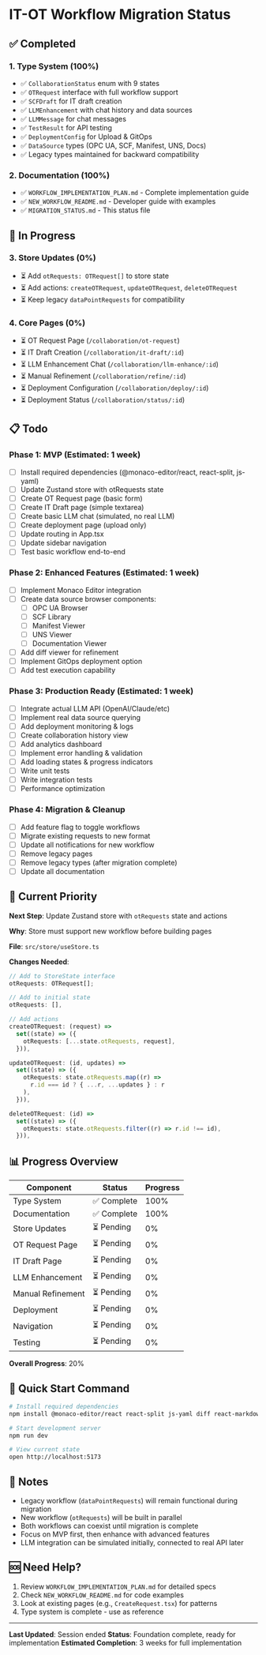 # IT-OT Workflow Migration Status

## ✅ Completed

### 1. Type System (100%)
- ✅ `CollaborationStatus` enum with 9 states
- ✅ `OTRequest` interface with full workflow support
- ✅ `SCFDraft` for IT draft creation
- ✅ `LLMEnhancement` with chat history and data sources
- ✅ `LLMMessage` for chat messages
- ✅ `TestResult` for API testing
- ✅ `DeploymentConfig` for Upload & GitOps
- ✅ `DataSource` types (OPC UA, SCF, Manifest, UNS, Docs)
- ✅ Legacy types maintained for backward compatibility

### 2. Documentation (100%)
- ✅ `WORKFLOW_IMPLEMENTATION_PLAN.md` - Complete implementation guide
- ✅ `NEW_WORKFLOW_README.md` - Developer guide with examples
- ✅ `MIGRATION_STATUS.md` - This status file

## 🚧 In Progress

### 3. Store Updates (0%)
- ⏳ Add `otRequests: OTRequest[]` to store state
- ⏳ Add actions: `createOTRequest`, `updateOTRequest`, `deleteOTRequest`
- ⏳ Keep legacy `dataPointRequests` for compatibility

### 4. Core Pages (0%)
- ⏳ OT Request Page (`/collaboration/ot-request`)
- ⏳ IT Draft Creation (`/collaboration/it-draft/:id`)
- ⏳ LLM Enhancement Chat (`/collaboration/llm-enhance/:id`)
- ⏳ Manual Refinement (`/collaboration/refine/:id`)
- ⏳ Deployment Configuration (`/collaboration/deploy/:id`)
- ⏳ Deployment Status (`/collaboration/status/:id`)

## 📋 Todo

### Phase 1: MVP (Estimated: 1 week)
- [ ] Install required dependencies (@monaco-editor/react, react-split, js-yaml)
- [ ] Update Zustand store with otRequests state
- [ ] Create OT Request page (basic form)
- [ ] Create IT Draft page (simple textarea)
- [ ] Create basic LLM chat (simulated, no real LLM)
- [ ] Create deployment page (upload only)
- [ ] Update routing in App.tsx
- [ ] Update sidebar navigation
- [ ] Test basic workflow end-to-end

### Phase 2: Enhanced Features (Estimated: 1 week)
- [ ] Implement Monaco Editor integration
- [ ] Create data source browser components:
  - [ ] OPC UA Browser
  - [ ] SCF Library
  - [ ] Manifest Viewer
  - [ ] UNS Viewer
  - [ ] Documentation Viewer
- [ ] Add diff viewer for refinement
- [ ] Implement GitOps deployment option
- [ ] Add test execution capability

### Phase 3: Production Ready (Estimated: 1 week)
- [ ] Integrate actual LLM API (OpenAI/Claude/etc)
- [ ] Implement real data source querying
- [ ] Add deployment monitoring & logs
- [ ] Create collaboration history view
- [ ] Add analytics dashboard
- [ ] Implement error handling & validation
- [ ] Add loading states & progress indicators
- [ ] Write unit tests
- [ ] Write integration tests
- [ ] Performance optimization

### Phase 4: Migration & Cleanup
- [ ] Add feature flag to toggle workflows
- [ ] Migrate existing requests to new format
- [ ] Update all notifications for new workflow
- [ ] Remove legacy pages
- [ ] Remove legacy types (after migration complete)
- [ ] Update all documentation

## 🎯 Current Priority

**Next Step**: Update Zustand store with `otRequests` state and actions

**Why**: Store must support new workflow before building pages

**File**: `src/store/useStore.ts`

**Changes Needed**:
```typescript
// Add to StoreState interface
otRequests: OTRequest[];

// Add to initial state
otRequests: [],

// Add actions
createOTRequest: (request) =>
  set((state) => ({
    otRequests: [...state.otRequests, request],
  })),

updateOTRequest: (id, updates) =>
  set((state) => ({
    otRequests: state.otRequests.map((r) =>
      r.id === id ? { ...r, ...updates } : r
    ),
  })),

deleteOTRequest: (id) =>
  set((state) => ({
    otRequests: state.otRequests.filter((r) => r.id !== id),
  })),
```

## 📊 Progress Overview

| Component | Status | Progress |
|-----------|--------|----------|
| Type System | ✅ Complete | 100% |
| Documentation | ✅ Complete | 100% |
| Store Updates | ⏳ Pending | 0% |
| OT Request Page | ⏳ Pending | 0% |
| IT Draft Page | ⏳ Pending | 0% |
| LLM Enhancement | ⏳ Pending | 0% |
| Manual Refinement | ⏳ Pending | 0% |
| Deployment | ⏳ Pending | 0% |
| Navigation | ⏳ Pending | 0% |
| Testing | ⏳ Pending | 0% |

**Overall Progress**: 20%

## 🚀 Quick Start Command

```bash
# Install required dependencies
npm install @monaco-editor/react react-split js-yaml diff react-markdown

# Start development server
npm run dev

# View current state
open http://localhost:5173
```

## 📝 Notes

- Legacy workflow (`dataPointRequests`) will remain functional during migration
- New workflow (`otRequests`) will be built in parallel
- Both workflows can coexist until migration is complete
- Focus on MVP first, then enhance with advanced features
- LLM integration can be simulated initially, connected to real API later

## 🆘 Need Help?

1. Review `WORKFLOW_IMPLEMENTATION_PLAN.md` for detailed specs
2. Check `NEW_WORKFLOW_README.md` for code examples
3. Look at existing pages (e.g., `CreateRequest.tsx`) for patterns
4. Type system is complete - use as reference

---

**Last Updated**: Session ended
**Status**: Foundation complete, ready for implementation
**Estimated Completion**: 3 weeks for full implementation
